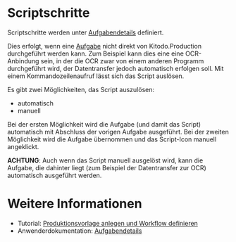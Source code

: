 # Scriptschritte

Scriptschritte werden unter [Aufgabendetails](Bearbeitung-Aufgabe.md) definiert.

Dies erfolgt, wenn eine [Aufgabe](Aufgaben.md) nicht direkt von Kitodo.Production durchgeführt werden kann. Zum Beispiel kann dies eine eine OCR-Anbindung sein, in der die OCR zwar von einem anderen Programm durchgeführt wird, der Datentransfer jedoch automatisch erfolgen soll. Mit einem Kommandozeilenaufruf lässt sich das Script auslösen.

Es gibt zwei Möglichkeiten, das Script auszulösen:

* automatisch
* manuell

Bei der ersten Möglichkeit wird die Aufgabe (und damit das Script) automatisch mit Abschluss der vorigen Aufgabe ausgeführt. Bei der zweiten Möglichkeit wird die Aufgabe übernommen und das Script-Icon manuell angeklickt.

**ACHTUNG**: Auch wenn das Script manuell ausgelöst wird, kann die Aufgabe, die dahinter liegt (zum Beispiel der Datentransfer zur OCR) automatisch ausgeführt werden.

# Weitere Informationen
* Tutorial: [Produktionsvorlage anlegen und Workflow definieren](https://github.com/kitodo/kitodo-tutorials/blob/master/kitodo2/04_produktionsvorlage-anlegen-und-workflow-definieren.md)
* Anwenderdokumentation: [Aufgabendetails](Bearbeitung-Aufgabe.md)